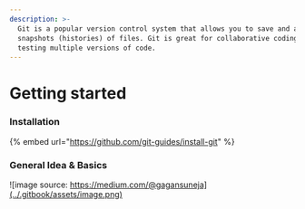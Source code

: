 ```yaml
---
description: >-
  Git is a popular version control system that allows you to save and access
  snapshots (histories) of files. Git is great for collaborative coding or for
  testing multiple versions of code.
---
```


# Getting started

### Installation

{% embed url="https://github.com/git-guides/install-git" %}

### General Idea & Basics

![image source: https://medium.com/@gagansuneja](../.gitbook/assets/image.png)



